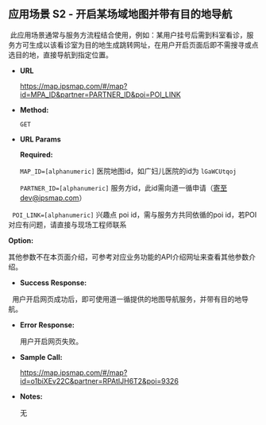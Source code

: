 **应用场景 S2 - 开启某场域地图并带有目的地导航**
----
  此应用场景通常与服务方流程结合使用，例如：某用户挂号后需到科室看诊，服务方可生成以该看诊室为目的地生成跳转网址，在用户开启页面后即不需搜寻或点选目的地，直接导航到指定位置。

* **URL**

  https://map.ipsmap.com/#/map?id=MPA_ID&partner=PARTNER_ID&poi=POI_LINK

* **Method:**
  
  `GET`
  
*  **URL Params**


   **Required:**
 
   `MAP_ID=[alphanumeric]` 医院地图id，如广妇儿医院的id为 `lGaWCUtqoj` 
 
   `PARTNER_ID=[alphanumeric]` 服务方id，此id需向道一循申请（寄至dev@ipsmap.com）
 
   `POI_LINK=[alphanumeric]` 兴趣点 poi id，需与服务方共同依循的poi id，若POI对应有问题，请直接与现场工程师联系
 
   **Option:**
 
   其他参数不在本页面介绍，可参考对应业务功能的API介绍网址来查看其他参数介绍。
   
* **Success Response:**
  
   用户开启网页成功后，即可使用道一循提供的地图导航服务，并带有目的地导航。

 
* **Error Response:**

   用户开启网页失败。


* **Sample Call:**

   https://map.ipsmap.com/#/map?id=o1biXEv22C&partner=RPAtIJH6T2&poi=9326

* **Notes:**

   无
